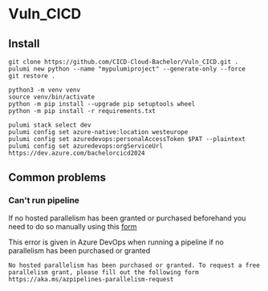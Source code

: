 # Vuln_CICD

## Install

```
git clone https://github.com/CICD-Cloud-Bachelor/Vuln_CICD.git .
pulumi new python --name "mypulumiproject" --generate-only --force
git restore .

python3 -m venv venv
source venv/bin/activate
python -m pip install --upgrade pip setuptools wheel
python -m pip install -r requirements.txt

pulumi stack select dev
pulumi config set azure-native:location westeurope
pulumi config set azuredevops:personalAccessToken $PAT --plaintext
pulumi config set azuredevops:orgServiceUrl https://dev.azure.com/bachelorcicd2024
```



## Common problems

### Can't run pipeline
If no hosted parallelism has been granted or purchased beforehand you need to do so manually using this [form](https://aka.ms/azpipelines-parallelism-request)

This error is given in Azure DevOps when running a pipeline if no parallelism has been purchased or granted
```
No hosted parallelism has been purchased or granted. To request a free parallelism grant, please fill out the following form https://aka.ms/azpipelines-parallelism-request
```